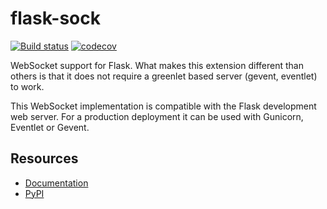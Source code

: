 # flask-sock
[![Build status](https://github.com/miguelgrinberg/flask-sock/workflows/build/badge.svg)](https://github.com/miguelgrinberg/flask-sock/actions) [![codecov](https://codecov.io/gh/miguelgrinberg/flask-sock/branch/main/graph/badge.svg)](https://codecov.io/gh/miguelgrinberg/flask-sock)

WebSocket support for Flask. What makes this extension different than others
is that it does not require a greenlet based server (gevent, eventlet) to work.

This WebSocket implementation is compatible with the Flask development web
server. For a production deployment it can be used with Gunicorn, Eventlet or
Gevent.

## Resources

- [Documentation](http://flask-sock.readthedocs.io/en/latest/)
- [PyPI](https://pypi.python.org/pypi/flask-sock)
